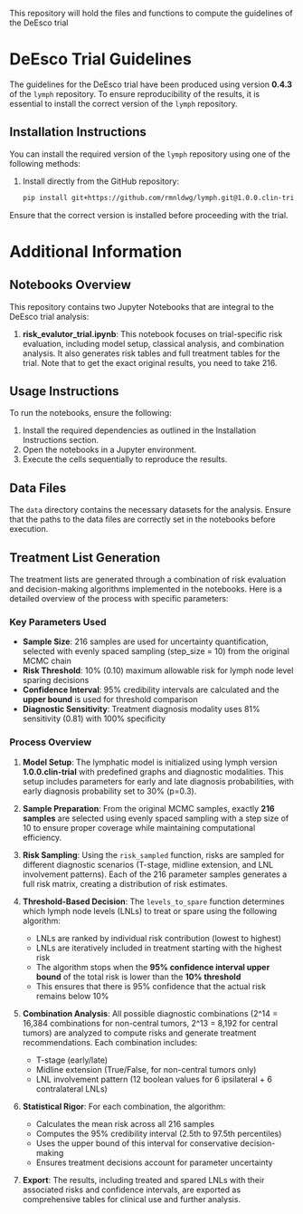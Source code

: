 This repository will hold the files and functions to compute the guidelines of the DeEsco trial
# DeEsco Trial Guidelines

The guidelines for the DeEsco trial have been produced using version **0.4.3** of the `lymph` repository. To ensure reproducibility of the results, it is essential to install the correct version of the `lymph` repository.

## Installation Instructions

You can install the required version of the `lymph` repository using one of the following methods:

1. Install directly from the GitHub repository:
    ```bash
    pip install git+https://github.com/rmnldwg/lymph.git@1.0.0.clin-trial
    ```
Ensure that the correct version is installed before proceeding with the trial.

# Additional Information

## Notebooks Overview

This repository contains two Jupyter Notebooks that are integral to the DeEsco trial analysis:

1. **risk_evalutor_trial.ipynb**: This notebook focuses on trial-specific risk evaluation, including model setup, classical analysis, and combination analysis. It also generates risk tables and full treatment tables for the trial. Note that to get the exact original results, you need to take 216.



## Usage Instructions

To run the notebooks, ensure the following:

1. Install the required dependencies as outlined in the Installation Instructions section.
2. Open the notebooks in a Jupyter environment.
3. Execute the cells sequentially to reproduce the results.

## Data Files

The `data` directory contains the necessary datasets for the analysis. Ensure that the paths to the data files are correctly set in the notebooks before execution.

## Treatment List Generation

The treatment lists are generated through a combination of risk evaluation and decision-making algorithms implemented in the notebooks. Here is a detailed overview of the process with specific parameters:

### Key Parameters Used

- **Sample Size**: 216 samples are used for uncertainty quantification, selected with evenly spaced sampling (step_size = 10) from the original MCMC chain
- **Risk Threshold**: 10% (0.10) maximum allowable risk for lymph node level sparing decisions
- **Confidence Interval**: 95% credibility intervals are calculated and the **upper bound** is used for threshold comparison
- **Diagnostic Sensitivity**: Treatment diagnosis modality uses 81% sensitivity (0.81) with 100% specificity

### Process Overview

1. **Model Setup**: The lymphatic model is initialized using lymph version **1.0.0.clin-trial** with predefined graphs and diagnostic modalities. This setup includes parameters for early and late diagnosis probabilities, with early diagnosis probability set to 30% (p=0.3).

2. **Sample Preparation**: From the original MCMC samples, exactly **216 samples** are selected using evenly spaced sampling with a step size of 10 to ensure proper coverage while maintaining computational efficiency.

3. **Risk Sampling**: Using the `risk_sampled` function, risks are sampled for different diagnostic scenarios (T-stage, midline extension, and LNL involvement patterns). Each of the 216 parameter samples generates a full risk matrix, creating a distribution of risk estimates.

4. **Threshold-Based Decision**: The `levels_to_spare` function determines which lymph node levels (LNLs) to treat or spare using the following algorithm:
   - LNLs are ranked by individual risk contribution (lowest to highest)
   - LNLs are iteratively included in treatment starting with the highest risk
   - The algorithm stops when the **95% confidence interval upper bound** of the total risk is lower than the **10% threshold**
   - This ensures that there is 95% confidence that the actual risk remains below 10%

5. **Combination Analysis**: All possible diagnostic combinations (2^14 = 16,384 combinations for non-central tumors, 2^13 = 8,192 for central tumors) are analyzed to compute risks and generate treatment recommendations. Each combination includes:
   - T-stage (early/late)
   - Midline extension (True/False, for non-central tumors only)
   - LNL involvement pattern (12 boolean values for 6 ipsilateral + 6 contralateral LNLs)

6. **Statistical Rigor**: For each combination, the algorithm:
   - Calculates the mean risk across all 216 samples
   - Computes the 95% credibility interval (2.5th to 97.5th percentiles)
   - Uses the upper bound of this interval for conservative decision-making
   - Ensures treatment decisions account for parameter uncertainty

7. **Export**: The results, including treated and spared LNLs with their associated risks and confidence intervals, are exported as comprehensive tables for clinical use and further analysis.